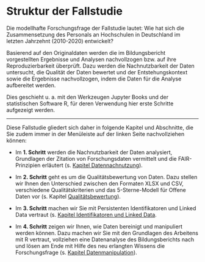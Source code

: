 # Struktur der Fallstudie


Die modellhafte Forschungsfrage der Fallstudie lautet: Wie hat sich die Zusammensetzung des Personals an Hochschulen in Deutschland im letzten Jahrzehnt (2010-2020) entwickelt?

Basierend auf den Originaldaten werden die im Bildungsbericht vorgestellten Ergebnisse und Analysen nachvollzogen bzw. auf ihre Reproduzierbarkeit überprüft. Dazu werden die Nachnutzbarkeit der Daten untersucht, die Qualität der Daten bewertet und der Entstehungskontext sowie die Ergebnisse nachvollzogen, indem die Daten für die Analyse aufbereitet werden.

Dies geschieht u. a. mit den Werkzeugen Jupyter Books und der statistischen Software R, für deren Verwendung hier erste Schritte aufgezeigt werden.


---


Diese Fallstudie gliedert sich daher in folgende Kapitel und Abschnitte, die Sie zudem immer in der Menüleiste auf der linken Seite nachvollziehen können:

- Im **1. Schritt** werden die Nachnutzbarkeit der Daten analysiert, Grundlagen der Zitation von Forschungsdaten vermittelt und die FAIR-Prinzipien erläutert (s. [Kapitel Datennachnutzung](Datennachnutzung)).

- Im **2. Schritt** geht es um die Qualitätsbewertung von Daten. Dazu stellen wir Ihnen den Unterschied zwischen den Formaten XLSX und CSV, verschiedene Qualitätskriterien und das 5-Sterne-Modell für Offene Daten vor (s. Kapitel [Qualitätsbewertung](Qualitätsbewertung)).

- Im **3. Schritt** machen wir Sie mit Persistenten Identifikatoren und Linked Data vertraut (s. [Kapitel Identifikatoren und Linked Data](PID).

- Im **4. Schritt** zeigen wir Ihnen, wie Daten bereinigt und manipuliert werden können. Dazu machen wir Sie mit den Grundlagen des Arbeitens mit R vertraut, vollziehen eine Datenanalyse des Bildungsberichts nach und lösen am Ende mit Hilfe des neu erlangten Wissens die Forschungsfrage (s. [Kapitel Datenmanipulation](Datenmanipulation)).  

